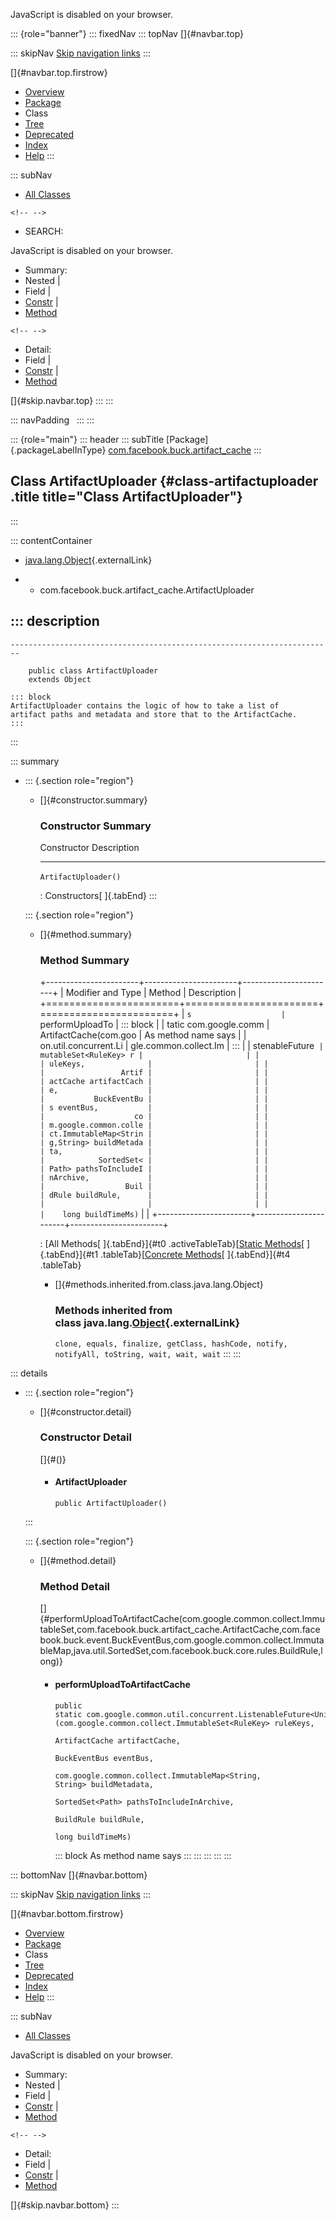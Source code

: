 <div>

JavaScript is disabled on your browser.

</div>

::: {role="banner"}
::: fixedNav
::: topNav
[]{#navbar.top}

::: skipNav
[Skip navigation links](#skip.navbar.top "Skip navigation links")
:::

[]{#navbar.top.firstrow}

-   [Overview](../../../../index.html)
-   [Package](package-summary.html)
-   Class
-   [Tree](package-tree.html)
-   [Deprecated](../../../../deprecated-list.html)
-   [Index](../../../../index-all.html)
-   [Help](../../../../help-doc.html)
:::

::: subNav
-   [All Classes](../../../../allclasses.html)

```{=html}
<!-- -->
```
-   SEARCH:

<div>

<div>

JavaScript is disabled on your browser.

</div>

</div>

<div>

-   Summary: 
-   Nested \| 
-   Field \| 
-   [Constr](#constructor.summary) \| 
-   [Method](#method.summary)

```{=html}
<!-- -->
```
-   Detail: 
-   Field \| 
-   [Constr](#constructor.detail) \| 
-   [Method](#method.detail)

</div>

[]{#skip.navbar.top}
:::
:::

::: navPadding
 
:::
:::

::: {role="main"}
::: header
::: subTitle
[Package]{.packageLabelInType} [com.facebook.buck.artifact_cache](package-summary.html)
:::

## Class ArtifactUploader {#class-artifactuploader .title title="Class ArtifactUploader"}
:::

::: contentContainer
-   [java.lang.Object](http://docs.oracle.com/javase/7/docs/api/java/lang/Object.html?is-external=true "class or interface in java.lang"){.externalLink}

-   -   com.facebook.buck.artifact_cache.ArtifactUploader

::: description
-   

    ------------------------------------------------------------------------

        public class ArtifactUploader
        extends Object

    ::: block
    ArtifactUploader contains the logic of how to take a list of
    artifact paths and metadata and store that to the ArtifactCache.
    :::
:::

::: summary
-   ::: {.section role="region"}
    -   []{#constructor.summary}

        ### Constructor Summary

          Constructor            Description
          ---------------------- -------------
          `ArtifactUploader()`    

          : Constructors[ ]{.tabEnd}
    :::

    ::: {.section role="region"}
    -   []{#method.summary}

        ### Method Summary

        +-----------------------+-----------------------+-----------------------+
        | Modifier and Type     | Method                | Description           |
        +=======================+=======================+=======================+
        | `s                    | `performUploadTo      | ::: block             |
        | tatic com.google.comm | ArtifactCache​(com.goo | As method name says   |
        | on.util.concurrent.Li | gle.common.collect.Im | :::                   |
        | stenableFuture<Unit>` | mutableSet<RuleKey> r |                       |
        |                       | uleKeys,              |                       |
        |                       |                 Artif |                       |
        |                       | actCache artifactCach |                       |
        |                       | e,                    |                       |
        |                       |           BuckEventBu |                       |
        |                       | s eventBus,           |                       |
        |                       |                    co |                       |
        |                       | m.google.common.colle |                       |
        |                       | ct.ImmutableMap<Strin |                       |
        |                       | g,​String> buildMetada |                       |
        |                       | ta,                   |                       |
        |                       |            SortedSet< |                       |
        |                       | Path> pathsToIncludeI |                       |
        |                       | nArchive,             |                       |
        |                       |                  Buil |                       |
        |                       | dRule buildRule,      |                       |
        |                       |                       |                       |
        |                       |    long buildTimeMs)` |                       |
        +-----------------------+-----------------------+-----------------------+

        : [All Methods[ ]{.tabEnd}]{#t0 .activeTableTab}[[Static
        Methods](javascript:show(1);)[ ]{.tabEnd}]{#t1
        .tableTab}[[Concrete
        Methods](javascript:show(8);)[ ]{.tabEnd}]{#t4 .tableTab}

        -   []{#methods.inherited.from.class.java.lang.Object}

            ### Methods inherited from class java.lang.[Object](http://docs.oracle.com/javase/7/docs/api/java/lang/Object.html?is-external=true "class or interface in java.lang"){.externalLink}

            `clone, equals, finalize, getClass, hashCode, notify, notifyAll, toString, wait, wait, wait`
    :::
:::

::: details
-   ::: {.section role="region"}
    -   []{#constructor.detail}

        ### Constructor Detail

        []{#<init>()}

        -   #### ArtifactUploader

                public ArtifactUploader()
    :::

    ::: {.section role="region"}
    -   []{#method.detail}

        ### Method Detail

        []{#performUploadToArtifactCache(com.google.common.collect.ImmutableSet,com.facebook.buck.artifact_cache.ArtifactCache,com.facebook.buck.event.BuckEventBus,com.google.common.collect.ImmutableMap,java.util.SortedSet,com.facebook.buck.core.rules.BuildRule,long)}

        -   #### performUploadToArtifactCache

            ``` methodSignature
            public static com.google.common.util.concurrent.ListenableFuture<Unit> performUploadToArtifactCache​(com.google.common.collect.ImmutableSet<RuleKey> ruleKeys,
                                                                                                                ArtifactCache artifactCache,
                                                                                                                BuckEventBus eventBus,
                                                                                                                com.google.common.collect.ImmutableMap<String,​String> buildMetadata,
                                                                                                                SortedSet<Path> pathsToIncludeInArchive,
                                                                                                                BuildRule buildRule,
                                                                                                                long buildTimeMs)
            ```

            ::: block
            As method name says
            :::
    :::
:::
:::
:::

::: bottomNav
[]{#navbar.bottom}

::: skipNav
[Skip navigation links](#skip.navbar.bottom "Skip navigation links")
:::

[]{#navbar.bottom.firstrow}

-   [Overview](../../../../index.html)
-   [Package](package-summary.html)
-   Class
-   [Tree](package-tree.html)
-   [Deprecated](../../../../deprecated-list.html)
-   [Index](../../../../index-all.html)
-   [Help](../../../../help-doc.html)
:::

::: subNav
-   [All Classes](../../../../allclasses.html)

<div>

<div>

JavaScript is disabled on your browser.

</div>

</div>

<div>

-   Summary: 
-   Nested \| 
-   Field \| 
-   [Constr](#constructor.summary) \| 
-   [Method](#method.summary)

```{=html}
<!-- -->
```
-   Detail: 
-   Field \| 
-   [Constr](#constructor.detail) \| 
-   [Method](#method.detail)

</div>

[]{#skip.navbar.bottom}
:::
